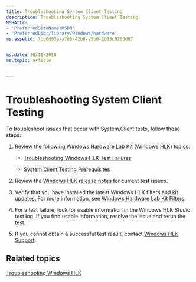 ```yaml
---
title: Troubleshooting System Client Testing
description: Troubleshooting System Client Testing
MSHAttr:
- 'PreferredSiteName:MSDN'
- 'PreferredLib:/library/windows/hardware'
ms.assetid: 7bb0d93e-a7d6-42b8-a5b0-2b93c9260d07


ms.date: 10/11/2018
ms.topic: article


---
```


# Troubleshooting System Client Testing


To troubleshoot issues that occur with System.Client tests, follow these steps:

1. Review the following Windows Hardware Lab Kit (Windows HLK) topics:

   - [Troubleshooting Windows HLK Test Failures](../user/troubleshooting-windows-hlk-test-failures.md)

   - [System Client Testing Prerequisites](system-client-testing-prerequisites.md)

2. Review the [Windows HLK release notes](http://go.microsoft.com/fwlink/?LinkID=236110) for current test issues.

3. Verify that you have installed the latest Windows HLK filters and kit updates. For more information, see [Windows Hardware Lab Kit Filters](../user/windows-hardware-lab-kit-filters.md).

4. For a test failure, look for usable information in the Windows HLK Studio test log. If you find usable information, resolve the issue and rerun the test.

5. If you cannot obtain a successful test result, contact [Windows HLK Support](../user/windows-hlk-support.md).

## <span id="related_topics"></span>Related topics


[Troubleshooting Windows HLK](../user/troubleshooting-windows-hlk.md)

 

 







